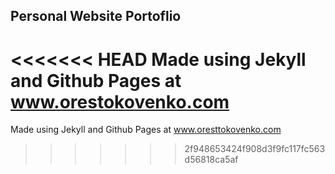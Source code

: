 ## Personal Website Portoflio

<<<<<<< HEAD
Made using Jekyll and Github Pages at www.orestokovenko.com
=======
Made using Jekyll and Github Pages at www.oresttokovenko.com
>>>>>>> 2f948653424f908d3f9fc117fc563d56818ca5af
